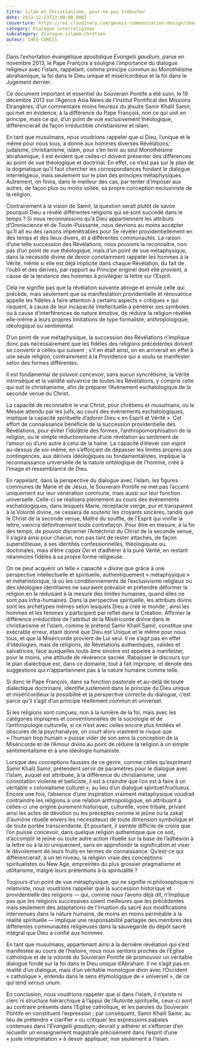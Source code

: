 ```yaml
---
titre: Islam et Christianisme, pour ne pas trébucher
date: 2013-12-23T23:00:00.000Z
couverture: https://res.cloudinary.com/genesi-communication-design/image/upload/v1608380208/ihei/files/37200541-32935788_horr2v.jpg
category: Dialogue interreligieux
subcategory: dialogue-islamo-chrétien
auteur: IHEI-COREIS
---
```

Dans l’exhortation évangélique apostolique *Evangelii gaudium*, parue en novembre 2013, le Pape François a souligné l’importance du dialogue religieux avec l’islam, rappelant, comme principe commun au Monothéisme abrahamique, la foi dans le Dieu unique et miséricordieux et la foi dans le Jugement dernier.

Ce document important et essentiel du Souverain Pontife a été suivi, le 19 décembre 2013 sur l’Agence Asia News de l’Institut Pontifical des Missions Etrangères, d’un commentaire moins heureux du jésuite Samir Khalil Samir, qui met en évidence, à la différence du Pape François, non ce qui unit en principe, mais ce qui, d’un point de vue exclusivement théologique, différencierait de façon irréductible christianisme et islam.

En tant que musulmans, nous voudrions rappeler que si Dieu, l’unique et le même pour nous tous, a donné aux hommes diverses Révélations, judaïsme, christianisme, islam, pour s’en tenir au seul Monothéisme abrahamique, il est évident que celles-ci doivent présenter des différences au point de vue théologique et doctrinal. En effet, ce n’est pas sur le plan de la dogmatique qu’il faut chercher les correspondances fondant le dialogue interreligieux, mais seulement sur le plan des principes métaphysiques. Autrement, on finira, dans le meilleur des cas, par tenter d’imposer aux autres, de façon plus ou moins voilée, sa propre conception exclusiviste de la religion.

Contrairement à la vision de Samir, la question serait plutôt de savoir pourquoi Dieu a révélé différentes religions qui se sont succédé dans le temps&nbsp;? Si nous reconnaissons qu’à Dieu appartiennent les attributs d’Omniscience et de Toute-Puissante, nous devrions au moins accepter qu’Il ait eu des raisons impénétrables pour Se révéler providentiellement en des temps et des lieux divers, et à différentes communautés. La raison d’une telle succession des Révélations, nous pouvons la reconnaître, non pas d’un point de vue théologique, mais d’un point de vue métaphysique, dans la nécessité divine de devoir constamment rappeler les hommes à la Vérité, même si elle est déjà implicite dans chaque Révélation, du fait de l’oubli et des dérives, par rapport au Principe originel dont elle provient, à cause de la tendance des hommes à privilégier la lettre sur l’Esprit.

Cela ne signifie pas que la révélation suivante abroge et annule celle qui précède, mais seulement que sa manifestation providentielle et rénovatrice appelle les fidèles à faire attention à certains aspects «&nbsp;critiques&nbsp;» qui risquent, à cause de leur incapacité intellectuelle à pénétrer ses symboles ou à cause d’interférences de nature émotive, de réduire la religion révélée elle-même à leurs propres limitations de type formaliste, anthropologique, idéologique ou sentimental.

D’un point de vue métaphysique, la succession des Révélations n’implique donc pas nécessairement que les fidèles des religions précédentes doivent se convertir à celles qui suivent&nbsp;; s’il en était ainsi, on en arriverait en effet à une seule religion, contrairement à la Providence qui a voulu se manifester selon des formes différentes.

Il est fondamental de pouvoir concevoir, sans aucun syncrétisme, la Vérité intrinsèque et la validité salvatrice de toutes les Révélations, y compris celle qui suit le christianisme, afin de préparer l’Avènement eschatologique de la seconde venue du Christ.

La capacité de reconnaître le vrai Christ, pour chrétiens et musulmans, ou le Messie attendu par les juifs, au cours des événements eschatologiques, implique la capacité spirituelle d’adorer Dieu «&nbsp;en Esprit et Vérité&nbsp;». Cet effort de connaissance bénéficie de la succession providentielle des Révélations, pour éviter l’idolâtrie des formes, l’anthropomorphisation de la religion, ou le simple réductionnisme d’une révélation au sentiment de l’amour ou d’une autre à celui de la haine. La capacité d’élever son esprit au-dessus de soi-même, en s’efforçant de dépasser les limites propres aux contingences, aux dérives idéologiques ou fondamentalistes, implique la reconnaissance universelle de la nature ontologique de l’homme, créé à l’image et ressemblance de Dieu.

En rappelant, dans la perspective du dialogue avec l’islam, les figures communes de Marie et de Jésus, le Souverain Pontife ne met pas l’accent uniquement sur leur vénération commune, mais aussi sur leur fonction universelle. Celle-ci se réalisera pleinement au cours des événements eschatologiques, dans lesquels Marie, réceptacle vierge, pur et transparent à la Volonté divine, ne cessera de soutenir les croyants sincères, tandis que le Christ de la seconde venue, Maître du souffle, de l’Esprit qui vivifie la lettre, vaincra définitivement toute contrefaçon. Pour être en mesure, à la fin des temps, de pouvoir discerner l’Antéchrist du Christ de la seconde venue, il s’agira ainsi pour chacun, non pas tant de rester attachés, de façon superstitieuse, à ses identités confessionnelles, théologiques ou doctrinales, mais d’être *capax Dei* et d’adhérer à la pure Vérité, en restant néanmoins fidèles à sa propre forme religieuse.

On ne peut acquérir un telle «&nbsp;capacité&nbsp;» divine que grâce à une perspective intellectuelle et spirituelle, authentiquement «&nbsp;métaphysique&nbsp;» et métahistorique, là où les conditionnements de l’exclusivisme religieux ou des idéologies identitaires ne sauraient prévaloir et prétendre déformer la religion en la réduisant à la mesure des limites humaines, quand elles ne sont pas infra-humaines. Dans la perspective spirituelle, les attributs divins sont les archétypes mêmes selon lesquels Dieu a créé le monde&nbsp;; ainsi les hommes et les femmes y participent par reflet dans la Création. Affirmer la différence irréductible de l’attribut de la Miséricorde divine dans le christianisme et l’islam, comme le prétend Samir Khalil Samir, constitue une exécrable erreur, étant donné que Dieu est Unique et le même pour nous tous, et que la Miséricorde provient de Lui seul. Il ne s’agit pas en effet d’idéologies, mais de religions, de Révélations authentiques, valides et salvatrices, face auxquelles toute âme sincère est appelée à manifester, pour le moins, une attitude de révérence sacrée. Rabaisser le discours sur le plan dialectique est, dans ce domaine, tout à fait impropre, et dénote des suggestions qui n’appartiennent pas à la nature humaine comme telle.

Si donc le Pape François, dans sa fonction pastorale et au-delà de toute dialectique doctrinaire, identifie justement dans le principe du Dieu unique et miséricordieux la possibilité et la perspective correcte du dialogue, c’est parce qu’il s’agit d’un principe réellement commun et universel.

Si les religions sont conçues, non à la lumière de la foi, mais avec les catégories impropres et conventionnelles de la sociologie et de l’anthropologie culturelle, si ce n’est avec celles encore plus limitées et obscures de la psychanalyse, on court alors vraiment le risque que «&nbsp;l’humain trop humain&nbsp;» puisse vider de son sens la conception de la Miséricorde et de l’Amour divins au point de réduire la religion à un simple sentimentalisme et à une idéologie humaniste.

Lorsque des conceptions fausses de ce genre, comme celles qu’expriment Samir Khalil Samir, prétendent servir de paramètres pour le dialogue avec l’islam, auquel est attribuée, à la différence du christianisme, une connotation violente et belliciste, il est à craindre que l’on est à faire à un véritable «&nbsp;colonialisme culturel&nbsp;», au lieu d’un dialogue spirituel fructueux. Encore une fois, l’absence d’une inspiration vraiment métaphysique voudrait contraindre les religions à une relation anthropologique, en attribuant à celles-ci une origine purement historique, culturelle, voire tribale, privant ainsi les actes de dévotion ou les préceptes comme le jeûne ou la zakat (l’aumône rituelle envers les nécessiteux) de toute dimension symbolique et de toute portée transcendante. Et pourtant, il semble difficile de croire que l’on puisse concevoir, dans quelque religion authentique que ce soit, d’accomplir le jeûne ou toute autre action rituelle sur la base de l’adhésion à la lettre ou à la loi uniquement, sans en approfondir la signification et viser le dévoilement de leurs fruits en termes de connaissance. Qu’est-ce qui différencierait, à un tel niveau, la religion vraie des conceptions spiritualistes ou New Age, empreintes du plus grossier pragmatisme et utilitarisme, malgré leurs prétentions à la spiritualité&nbsp;? 

Toujours d’un point de vue métaphysique, qui ne signifie ni philosophique ni relativiste, nous voudrions rappeler que la succession historique et providentielle des religions —&nbsp;qui, comme nous l’avons déjà dit, n’implique pas que les religions successives soient meilleures que les précédentes mais seulement des adaptations de l’irruption du sacré aux modifications intervenues dans la nature humaine, de moins en moins perméable à la réalité spirituelle&nbsp;— implique une responsabilité partagée des membres des différentes communautés religieuses dans la sauvegarde du dépôt sacré intégral que Dieu a confié aux hommes.

En tant que musulmans, appartenant ainsi à la dernière révélation qui s’est manifestée au cours de l’histoire, nous nous sentons proches de l’Eglise catholique et de la volonté du Souverain Pontife de promouvoir un véritable dialogue fondé sur la foi dans le Dieu unique d’Abraham. Il ne s’agit pas en réalité d’un dialogue, mais d’un véritable monologue divin avec l’Occident «&nbsp;catholique&nbsp;», entendu dans le sens étymologique de «&nbsp;universel&nbsp;», de ce qui tend *versus unum*.

En conclusion, nous voudrions rappeler que si dans l’islam, il n’existe ni clerc ni structure hiérarchique à l’appui de l’Autorité spirituelle, ceux-ci sont au contraire présents dans l’Eglise catholique, et les paroles du Souverain Pontife en constituent l’expression&nbsp;; par conséquent, Samir Khalil Samir, au lieu de prétendre «&nbsp;clarifier&nbsp;» ou critiquer les expressions papales contenues dans l’*Evangelii gaudium*, devrait y adhérer et s’efforcer d’en recueillir un enseignement magistrale précisément dans l’esprit d’une «&nbsp;juste interprétation&nbsp;» à devoir appliquer, non seulement à l’islam.